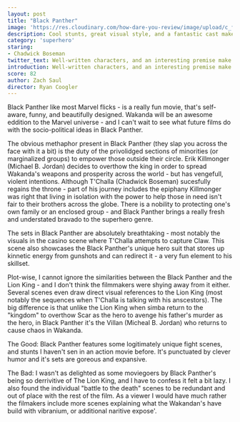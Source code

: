 ```yaml
---
layout: post
title: "Black Panther"
image: 'https://res.cloudinary.com/how-dare-you-review/image/upload/c_fill,h_399,w_760/v1528693032/black-panther.jpg'
description: Cool stunts, great visual style, and a fantastic cast make Black Panther a lot of fun to watch. 
category: 'superhero'
staring: 
- Chadwick Boseman
twitter_text: Well-written characters, and an interesting premise make it an entertaining watch despite some cheesiness.
introduction: Well-written characters, and an interesting premise make it an entertaining watch despite some cheesiness. 
score: 82
author: Zach Saul
director: Ryan Coogler
---
```

Black Panther like most Marvel flicks - is a really fun movie, that's self-aware, funny, and beautifully designed. Wakanda will be an awesome eddition to the Marvel universe - and I can't wait to see what future films do with the socio-political ideas in Black Panther. 

The obvious methaphor present in Black Panther (they slap you across the face with it a bit) is the duty of the privolidged sections of minorities (or marginalized groups) to empower those outside their circle. Erik Killmonger (Michael B. Jordan) decides to overthow the king in order to spread Wakanda's weapons and prosperity across the world - but has vengefull, violent intentions. Although T'Challa (Chadwick Boseman) sucesfully regains the throne - part of his journey includes the epiphany Killmonger was right that living in isolation with the power to help those in need isn't fair to their brothers across the globe. There is a nobility to protecting one's own family or an enclosed group - and Black Panther brings a really fresh and understated bravado to the superhero genre.   

The sets in Black Panther are absolutely breathtaking - most notably the visuals in the casino scene where T'Challa attempts to capture Claw. This scene also showcases the Black Panther's unique hero suit that stores up kinnetic energy from gunshots and can redirect it - a very fun element to his skillset.

Plot-wise, I cannot ignore the similarities between the Black Panther and the Lion King - and I don't think the filmmakers were shying away from it either. Several scenes even draw direct visual references to the Lion King (most notably the sequences when T'Challa is talking with his anscestors). The big difference is that unlike the Lion King when simba return to the "kingdom" to overthow Scar as the hero to avenge his father's murder as the hero, in Black Panther it's the Villan (Micheal B. Jordan) who returns to cause chaos in Wakanda.

The Good: Black Panther features some logitimately unique fight scenes, and stunts I haven't sen in an action movie before. It's punctuated by clever humor and it's sets are goreous and expansive.

The Bad: I wasn't as delighted as some moviegoers by Black Panther's being so derrivitive of The Lion King, and I have to confess it felt a bit lazy. I also found the individual "battle to the death" scenes to be redundant and out of place with the rest of the film. As a viewer I would have much rather the filmakers include more scenes explaining what the Wakandan's have build with vibranium, or additional naritive expose'.